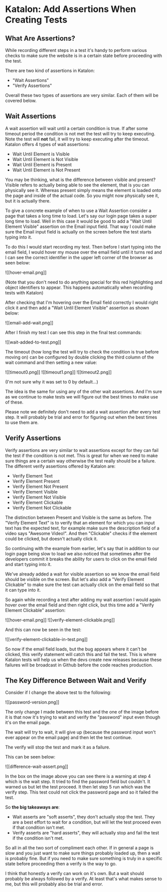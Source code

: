 # Katalon: Add Assertions When Creating Tests

## What Are Assertions?

While recording different steps in a test it's handy to perform various checks to make sure the website is in a certain state before proceeding with the test.

There are two kind of assertions in Katalon:

- "Wait Assertions"
- "Verify Assertions"

Overall these two types of assertions are very similar. Each of them will be covered below.

## Wait Assertions

A wait assertion will wait until a certain condition is true. If after some timeout period the condition is not met the test will try to keep executing. Note the test will **not** fail, it will try to keep executing after the timeout. Katalon offers 4 types of wait assertions:

- Wait Until Element is Visible 
- Wait Until Element is Not Visible 
- Wait Until Element is Present 
- Wait Until Element is Not Present

You may be thinking, what is the difference between visible and present?  Visible refers to actually being able to see the element, that is you can physically see it. Whereas present simply means the element is loaded onto the page and inside of the actual code. So you might now physically see it, but it is actually there.

To give a concrete example of when to use a Wait Assertion consider a page that takes a long time to load. Let's say our login page takes a super long time to load. Well in this case it would be good to add a "Wait Until Element Visible" assertion on the Email input field. That way I could make sure the Email input field is actually on the screen before the test starts typing into it.

To do this I would start recording my test. Then before I start typing into the email field, I would hover my mouse over the email field until it turns red and I can see the correct identifier in the upper left corner of the browser as seen below:

![[hover-email.png]]

(Note that you don't need to do anything special for this red highlighting and object identifiers to appear. This happens automatically when recording tests with Katalon)

After checking that I'm hovering over the Email field correctly I would right click it and then add a "Wait Until Element Visible" assertion as shown below:

![[email-add-wait.png]]

After I finish my test I can see this step in the final test commands:

![[wait-added-to-test.png]]

The timeout (how long the test will try to check the condition is true before moving on) can be configured by double clicking the third column of the wait command and then setting a new value:

![[timeout0.png]]
![[timeout1.png]]
![[timeout2.png]]

(I'm not sure why it was set to 0 by default...)

The idea is the same for using any of the other wait assertions. And I'm sure as we continue to make tests we will figure out the best times to make use of these.

Please note we definitely don't need to add a wait assertion after every test step. It will probably be trial and error for figuring out when the best times to use them are.


## Verify Assertions

Verify assertions are very similar to wait assertions except for they can fail the test if the condition is not met. This is great for when we need to make sure things are a certain way otherwise the test really should be a failure. The different verify assertions offered by Katalon are:

- Verify Element Text
- Verify Element Present
- Verify Element Not Present
- Verify Element Visible
- Verify Element Not Visible
- Verify Element Clickable
- Verify Element Not Clickable

The distinction between Present and Visible is the same as before. The "Verify Element Text" is to verify that an element for which you can input text has the expected text, for example make sure the description field of a video says "Awesome Video!". And then "Clickable" checks if the element could be clicked, but doesn't actually click it.

So continuing with the example from earlier, let's say that in addition to our login page being slow to load we also noticed that sometimes after the developers commit it breaks the ability for users to click on the email field and start typing into it.

We've already added a wait for visible assertion so we know the email field should be visible on the screen. But let's also add a "Verify Element Clickable" to make sure the test can actually click on the email field so that it can type into it.

So again while recording a test after adding my wait assertion I would again hover over the email field and then right click, but this time add a "Verify Element Clickable" assertion:

![[hover-email.png]]
![[verify-element-clickable.png]]


And this can now be seen in the test:

![[verify-element-clickable-in-test.png]]

So now if the email field loads, but the bug appears where it can't be clicked, this verify statement will catch this and fail the test. This is where Katalon tests will help us when the devs create new releases because these failures will be broadcast in Github before the code reaches production.


## The Key Difference Between Wait and Verify

Consider if I change the above test to the following:

![[password-version.png]]

The only change I made between this test and the one of the image before it is that now it's trying to wait and verify the "password" input even though it's on the email page.

The wait will try to wait, it will give up (because the password input won't ever appear on the email page) and then let the test continue.

The verify will stop the test and mark it as a failure.

This can be seen below:

![[difference-wait-assert.png]]

In the box on the image above you can see there is a warning at step 4 which is the wait step. It tried to find the password field but couldn't. It warned us but let the test proceed. It then let step 5 run which was the verify step. This test could not click the password page and so it failed the test.

So **the big takeaways are**:

- Wait asserts are "soft asserts", they don't actually stop the test. They are a best effort to wait for a condition, but will let the test proceed even if that condition isn't met. 
- Verify asserts are "hard asserts", they will actually stop and fail the test if the condition isn't met.

So all in all the two sort of compliment each other. If in general a page is slow and you just want to make sure things probably loaded up, then a wait is probably fine. But if you need to make sure something is truly in a specific state before proceeding then a verify is the way to go.

I think that honestly a verify can work on it's own. But a wait should probably be always followed by a verify. At least that's what makes sense to me, but this will probably also be trial and error.